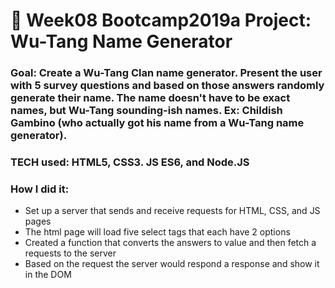 # 🎤 Week08 Bootcamp2019a Project: Wu-Tang Name Generator

### Goal: Create a Wu-Tang Clan name generator. Present the user with 5 survey questions and based on those answers randomly generate their name. The name doesn't have to be exact names, but Wu-Tang sounding-ish names. Ex: Childish Gambino (who actually got his name from a Wu-Tang name generator).

### TECH used: HTML5, CSS3. JS ES6, and Node.JS

### How I did it:

- Set up a server that sends and receive requests for HTML, CSS, and JS pages
- The html page will load five select tags that each have 2 options
- Created a function that converts the answers to value and then fetch a requests to the server
- Based on the request the server would respond a response and show it in the DOM
